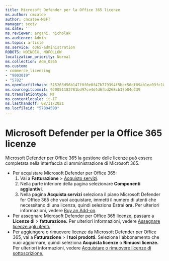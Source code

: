 ```yaml
---
title: Microsoft Defender per la Office 365 licenze
ms.author: cmcatee
author: cmcatee-MSFT
manager: scotv
ms.date: ''
ms.reviewer: argani, nicholak
ms.audience: Admin
ms.topic: article
ms.service: o365-administration
ROBOTS: NOINDEX, NOFOLLOW
localization_priority: Normal
ms.collection: Adm_O365
ms.custom:
- commerce_licensing
- "9003019"
- "5782"
ms.openlocfilehash: 515263d56b147f0f0e0f47b779394f5bec50df89ab1ea93fc1042384270a2ba3
ms.sourcegitcommit: 920051182781bd97ce4d4d6fbd268cb37b84d239
ms.translationtype: MT
ms.contentlocale: it-IT
ms.lasthandoff: 08/11/2021
ms.locfileid: "57894599"
---
```

# <a name="microsoft-defender-for-office-365-license-management"></a>Microsoft Defender per la Office 365 licenze

Microsoft Defender per Office 365 la gestione delle licenze può essere completata nella interfaccia di amministrazione di Microsoft 365.

- Per acquistare Microsoft Defender per Office 365:
    1. Vai a **Fatturazione**  >  [Acquisto servizi](https://go.microsoft.com/fwlink/p/?linkid=868433).
    2. Nella parte inferiore della pagina selezionare **Componenti aggiuntivi**.
    3. Nella pagina **Acquista servizi** seleziona il piano Microsoft Defender for Office 365 che vuoi acquistare, immetti il numero di utenti che necessitano di una licenza, quindi seleziona Estrai **ora.** Per ulteriori informazioni, vedere [Buy an Add-on](https://docs.microsoft.com/microsoft-365/commerce/buy-or-edit-an-add-on).
- Per assegnare Microsoft Defender per Office 365 licenze, passare a **Licenze di**  >  **fatturazione.** Per ulteriori informazioni, vedere [Assegnare licenze agli utenti.](https://docs.microsoft.com/microsoft-365/admin/manage/assign-licenses-to-users)
- Per aggiungere o rimuovere licenze da Microsoft Defender per Office 365, vai a **Fatturazione**  >  **I tuoi prodotti.** Seleziona l'abbonamento che vuoi aggiornare, quindi seleziona **Acquista licenze** o **Rimuovi licenze.** Per ulteriori informazioni, vedere [Acquistare o rimuovere licenze di sottoscrizione.](https://docs.microsoft.com/microsoft-365/commerce/licenses/buy-licenses)
